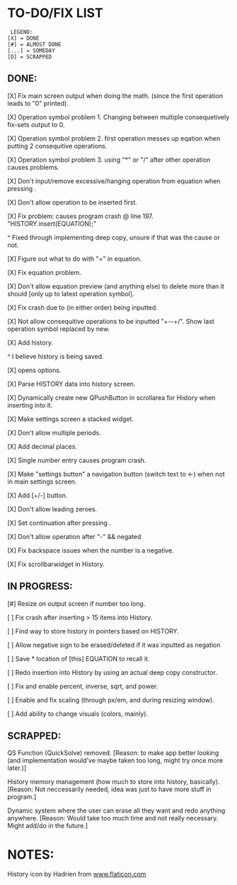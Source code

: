 # TO-DO/FIX LIST
     LEGEND:
    [X] = DONE
    [#] = ALMOST DONE
    [...] = SOMEDAY
	[O] = SCRAPPED

## DONE:

 [X] Fix main screen output when doing the math. (since the first operation leads to "0" printed).
 
 [X] Operation symbol problem 1. Changing between multiple consequetively fix-sets output to 0.
 
 [X] Operation symbol problem 2. first operation messes up eqation when putting 2 consequitive operations.
 
 [X] Operation symbol problem 3. using "*" or "/" after other operation causes problems.
 
 [X] Don't input/remove excessive/hanging operation from equation when pressing <Enter>.
 
 [X] Don't allow operation to be inserted first.
 
 [X] Fix problem: <Enter> causes program crash @ line 197. "HISTORY.insert(EQUATION);"
 
  ^  Fixed through implementing deep copy, unsure if that was the cause or not.
  
 [X] Figure out what to do with "=" in equation.
 
 [X] Fix <BACKSPACE> equation problem.
 
 [X] Don't allow equation preview (and anything else) to delete more than it should [only up to latest operation symbol].
 
 [X] Fix crash due to <Backspace> <Delete> (in either order) being inputted.
 
 [X] Not allow consequitive operations to be inputted "+--+/". Show last operation symbol replaced by new.
 
 [X] Add history.
 
  ^  I believe history is being saved.
 
 [X] <ESCAPE> opens options.
 
 [X] Parse HISTORY data into history screen.
 
 [X] Dynamically create new QPushButton in scrollarea for History when inserting into it.
 
 [X] Make settings screen a stacked widget.
 
 [X] Don't allow multiple periods.
 
 [X] Add decimal places.
 
 [X] Single number entry causes program crash.
 
 [X] Make "settings button" a navigation button (switch text to <-) when not in main settings screen.
 
 [X] Add [+/-] button.
 
 [X] Don't allow leading zeroes.
 
 [X] Set continuation after pressing <ENTER>.

 [X] Don't allow operation after "-" && negated
 
 [X] Fix backspace issues when the number is a negative.
 
 [X] Fix scrollbarwidget in History.
 
## IN PROGRESS:
     	     
 [\#] Resize on output screen if number too long.
 
 [ ] Fix crash after inserting > 15 items into History.
 
 [ ] Find way to store history in pointers based on HISTORY.
   
 [ ] Allow negative sign to be erased/deleted if it was inputted as negation
   
 [ ] Save * location of [this] EQUATION to recall it.
    
 [ ] Redo insertion into History by using an actual deep copy constructor.
   
 [ ] Fix and enable percent, inverse, sqrt, and power.
 
 [ ] Enable and fix scaling (through px/em, and during resizing window).
 
 [ ] Add ability to change visuals (colors, mainly).
  
## SCRAPPED:

 QS Function (QuickSolve) removed. [Reason: to make app better looking (and implementation would've maybe taken too long, might try once more later.)]
 
 History memory management (how much to store into history, basically). [Reason: Not neccessarily needed, idea was just to have more stuff in program.]

 Dynamic system where the user can erase all they want and redo anything anywhere. [Reason: Would take too much time and not really necessary. Might add/do in the future.]

# NOTES:

 History icon by Hadrien from www.flaticon.com